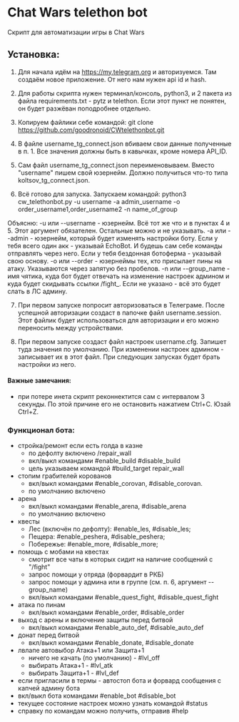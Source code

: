 # Chat Wars telethon bot 
Скрипт для автоматизации игры в Chat Wars 

## Установка:
1. Для начала идём на https://my.telegram.org и авторизуемся. Там создаём новое приложение. От него нам нужен api id  и hash.

2. Для работы скрипта нужен терминал/консоль, python3, и 2 пакета из файла requirements.txt - pytz и telethon. 
Если этот пункт не понятен, он будет разжёван поподробнее отдельно.

3. Копируем файлики себе командой: git clone https://github.com/goodronoid/CWtelethonbot.git

4. В файле username_tg_connect.json вбиваем свои данные полученные в п. 1.
Все значения должны быть в кавычках, кроме номера API_ID.

5. Сам файл username_tg_connect.json переименовываем. Вместо "username" пишем свой юзернейм. Должно получиться что-то типа koltsov_tg_connect.json.

6. Всё готово для запуска. Запускаем командой: 
python3 cw_telethonbot.py -u username -a admin_username -o order_username1,order_username2 -n name_of_group

Объясню:
-u или --username - юзернейм. Всё тот же что и в пунктах 4 и 5.
Этот аргумент обязателен. Остальные можно и не указывать.
-a или --admin - юзернейм, который будет изменять настройки боту. Если у тебя всего один акк - указывай EchoBot. И будешь сам себе команды отправлять через него. Если у тебя бездонная ботоферма - указывай свою основу.
-o или --order - юзернеймы тех, кто присылает пины на атаку. Указываются через запятую без пробелов.
-n или --group_name - имя чятика, куда бот будет отвечать на изменение настроек админом и куда будет скидывать ссылки /fight_. Если не указано - всё это будет слать в ЛС админу.

7. При первом запуске попросит авторизоваться в Телеграме. После успешной авторизации создаст в папочке файл username.session. Этот файлик будет использоваться для авторизации и его можно переносить между устройствами.

8. При первом запуске создаст файл настроек username.cfg. Запишет туда значения по умолчанию. При изменении настроек админом - записывает их в этот файл. При следующих запусках будет брать настройки из него.

#### Важные замечания:
- при потере инета скрипт реконнектится сам с интервалом 3 секунды. По этой причине его не остановить нажатием Ctrl+C. Юзай Ctrl+Z.

### Функционал бота:
- стройка/ремонт если есть голда в казне 
    - по дефолту включено /repair_wall
    - вкл/выкл командами #enable_build #disable_build
    - цель указываем командой #build_target repair_wall
- стопим грабителей корованов 
    - вкл/выкл командами #enable_corovan, #disable_corovan. 
    - по умолчанию включено
- арена 
    - вкл/выкл командами #enable_arena, #disable_arena
    - по умолчанию включено
- квесты 
    - Лес (включён по дефолту): #enable_les, #disable_les; 
    - Пещера: #enable_peshera, #disable_peshera; 
    - Побережье: #enable_more, #disable_more; 
- помощь с мобами на квестах 
    - смотрит все чаты в которых сидит на наличие сообщений с "/fight"
    - запрос помощи у отряда (форвардит в РКБ)
    - запрос помощи у админа или в группе (см. п. 6, аргумент --group_name)
    - вкл/выкл командами #enable_quest_fight, #disable_quest_fight
- атака по пинам
    - вкл/выкл командами #enable_order, #disable_order
- выход с арены и включение защиты перед битвой
    - вкл/выкл командами #enable_auto_def, #disable_auto_def
- донат перед битвой
    - вкл/выкл командами #enable_donate, #disable_donate
- лвлапе автовыбор Атака+1 или Защита+1
    - ничего не качать (по умолчанию) - #lvl_off
    - выбирать Атака+1 - #lvl_atk
    - выбирать Защита+1 - #lvl_def
- если пригласили в термы - автостоп бота и форвард сообщения с капчей админу бота
- вкл/выкл бота командами #enable_bot #disable_bot
- текущее состояние настроек можно узнать командой #status
- справку по командам можно получить, отправив #help
